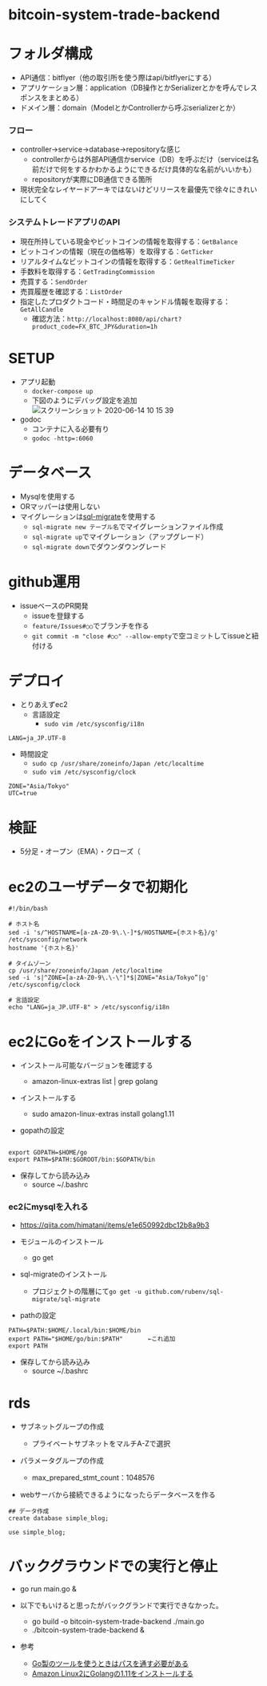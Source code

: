 # bitcoin-system-trade-backend
# フォルダ構成
- API通信：bitflyer（他の取引所を使う際はapi/bitflyerにする）
- アプリケーション層：application（DB操作とかSerializerとかを呼んでレスポンスをまとめる）
- ドメイン層：domain（ModelとかControllerから呼ぶserializerとか）
### フロー
- controller→service→database→repositoryな感じ
  - controllerからは外部API通信かservice（DB）を呼ぶだけ（serviceは名前だけで何をするかわかるようにできるだけ具体的な名前がいいかも）
  - repositoryが実際にDB通信できる箇所
- 現状完全なレイヤードアーキではないけどリリースを最優先で徐々にきれいにしてく
### システムトレードアプリのAPI
- 現在所持している現金やビットコインの情報を取得する：`GetBalance`
- ビットコインの情報（現在の価格等）を取得する：`GetTicker`
- リアルタイムなビットコインの情報を取得する：`GetRealTimeTicker`
- 手数料を取得する：`GetTradingCommission`
- 売買する：`SendOrder`
- 売買履歴を確認する：`ListOrder`
- 指定したプロダクトコード・時間足のキャンドル情報を取得する：`GetAllCandle`
  - 確認方法：`http://localhost:8080/api/chart?product_code=FX_BTC_JPY&duration=1h`

# SETUP
- アプリ起動
  - `docker-compose up`
  - 下図のようにデバッグ設定を追加
![スクリーンショット 2020-06-14 10 15 39](https://user-images.githubusercontent.com/39196956/84582665-f70df280-ae29-11ea-9531-4580cdef853f.jpg)
- godoc
  - コンテナに入る必要有り
  - `godoc -http=:6060`
  
# データベース
- Mysqlを使用する
- ORマッパーは使用しない
- マイグレーションは[sql-migrate](https://github.com/rubenv/sql-migrate)を使用する
  - `sql-migrate new テーブル名`でマイグレーションファイル作成
  - `sql-migrate up`でマイグレーション（アップグレード）
  - `sql-migrate down`でダウンダウングレード
  
# github運用
- issueベースのPR開発
  - issueを登録する
  - `feature/Issues#○○`でブランチを作る
  - `git commit -m "close #○○" --allow-empty`で空コミットしてissueと紐付ける
  
# デプロイ
- とりあえずec2
  - 言語設定
    - `sudo vim /etc/sysconfig/i18n`
```i18n
LANG=ja_JP.UTF-8
```
  - 時間設定
    - `sudo cp /usr/share/zoneinfo/Japan /etc/localtime`
    - `sudo vim /etc/sysconfig/clock`
```click
ZONE="Asia/Tokyo"
UTC=true
```

# 検証
- 5分足・オープン（EMA）・クローズ（


# ec2のユーザデータで初期化
```
#!/bin/bash

# ホスト名
sed -i 's/^HOSTNAME=[a-zA-Z0-9\.\-]*$/HOSTNAME={ホスト名}/g' /etc/sysconfig/network
hostname '{ホスト名}'

# タイムゾーン
cp /usr/share/zoneinfo/Japan /etc/localtime
sed -i 's|^ZONE=[a-zA-Z0-9\.\-\"]*$|ZONE="Asia/Tokyo”|g' /etc/sysconfig/clock

# 言語設定
echo "LANG=ja_JP.UTF-8" > /etc/sysconfig/i18n

```

# ec2にGoをインストールする
- インストール可能なバージョンを確認する
  - amazon-linux-extras list | grep golang
- インストールする
  - sudo amazon-linux-extras install golang1.11

- gopathの設定

```.bashrc

export GOPATH=$HOME/go
export PATH=$PATH:$GOROOT/bin:$GOPATH/bin

```

- 保存してから読み込み
  - source ~/.bashrc
  
### ec2にmysqlを入れる
- https://qiita.com/himatani/items/e1e650992dbc12b8a9b3

- モジュールのインストール
  - go get
  
- sql-migrateのインストール
  - プロジェクトの階層にて`go get -u github.com/rubenv/sql-migrate/sql-migrate`  
  
- pathの設定
```.bash_profile
PATH=$PATH:$HOME/.local/bin:$HOME/bin
export PATH="$HOME/go/bin:$PATH"       ←これ追加
export PATH
```

- 保存してから読み込み
  - source ~/.bashrc
  
# rds
- サブネットグループの作成
  - プライベートサブネットをマルチA-Zで選択
  
- パラメータグループの作成
  - max_prepared_stmt_count：1048576
  
- webサーバから接続できるようになったらデータベースを作る

```
## データ作成
create database simple_blog;

use simple_blog;
```  
  
# バックグラウンドでの実行と停止
- go run main.go &
- 以下でもいけると思ったがバックグランドで実行できなかった。
  - go build -o bitcoin-system-trade-backend ./main.go
  - ./bitcoin-system-trade-backend &
  
- 参考
  - [Go製のツールを使うときはパスを通す必要がある](https://kdnakt.hatenablog.com/entry/2019/11/03/080000)
  - [Amazon Linux2にGolangの1.11をインストールする](https://public-constructor.com/amazon-linux2-golang-installation/)